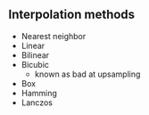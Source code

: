 ## Interpolation methods

- Nearest neighbor
- Linear
- Bilinear
- Bicubic
  - known as bad at upsampling
- Box
- Hamming
- Lanczos